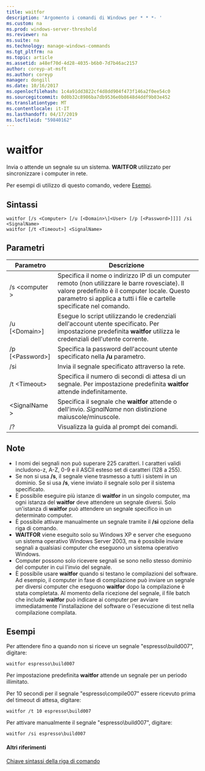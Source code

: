 ```yaml
---
title: waitfor
description: 'Argomento i comandi di Windows per * * *- '
ms.custom: na
ms.prod: windows-server-threshold
ms.reviewer: na
ms.suite: na
ms.technology: manage-windows-commands
ms.tgt_pltfrm: na
ms.topic: article
ms.assetid: a48ef70d-4d28-4035-b6b0-7d7b46ac2157
author: coreyp-at-msft
ms.author: coreyp
manager: dongill
ms.date: 10/16/2017
ms.openlocfilehash: 1c4a91dd3822cf4d8dd904f473f146a2f0ee54c0
ms.sourcegitcommit: 0d0b32c8986ba7db9536e0b8648d4ddf9b03e452
ms.translationtype: MT
ms.contentlocale: it-IT
ms.lasthandoff: 04/17/2019
ms.locfileid: "59840162"
---
```

# <a name="waitfor"></a>waitfor



Invia o attende un segnale su un sistema. **WAITFOR** utilizzato per sincronizzare i computer in rete.

Per esempi di utilizzo di questo comando, vedere [Esempi](#BKMK_examples).

## <a name="syntax"></a>Sintassi

```
waitfor [/s <Computer> [/u [<Domain>\]<User> [/p [<Password>]]]] /si <SignalName>
waitfor [/t <Timeout>] <SignalName>
```

## <a name="parameters"></a>Parametri

|Parametro|Descrizione|
|---------|-----------|
|/s \<computer >|Specifica il nome o indirizzo IP di un computer remoto (non utilizzare le barre rovesciate). Il valore predefinito è il computer locale. Questo parametro si applica a tutti i file e cartelle specificate nel comando.|
|/u [\<Domain>\]<User>|Esegue lo script utilizzando le credenziali dell'account utente specificato. Per impostazione predefinita **waitfor** utilizza le credenziali dell'utente corrente.|
|/p [\<Password>]|Specifica la password dell'account utente specificato nella **/u** parametro.|
|/si|Invia il segnale specificato attraverso la rete.|
|/t \<Timeout>|Specifica il numero di secondi di attesa di un segnale. Per impostazione predefinita **waitfor** attende indefinitamente.|
|\<SignalName >|Specifica il segnale che **waitfor** attende o dell'invio. *SignalName* non distinzione maiuscole/minuscole.|
|/?|Visualizza la guida al prompt dei comandi.|

## <a name="remarks"></a>Note

-   I nomi dei segnali non può superare 225 caratteri. I caratteri validi includono-z, A-Z, 0-9 e il ASCII esteso set di caratteri (128 a 255).
-   Se non si usa **/s**, il segnale viene trasmesso a tutti i sistemi in un dominio. Se si usa **/s**, viene inviato il segnale solo per il sistema specificato.
-   È possibile eseguire più istanze di **waitfor** in un singolo computer, ma ogni istanza del **waitfor** deve attendere un segnale diversi. Solo un'istanza di **waitfor** può attendere un segnale specifico in un determinato computer.
-   È possibile attivare manualmente un segnale tramite il **/si** opzione della riga di comando.
-   **WAITFOR** viene eseguito solo su Windows XP e server che eseguono un sistema operativo Windows Server 2003, ma è possibile inviare segnali a qualsiasi computer che eseguono un sistema operativo Windows.
-   Computer possono solo ricevere segnali se sono nello stesso dominio del computer in cui l'invio del segnale.
-   È possibile usare **waitfor** quando si testano le compilazioni del software. Ad esempio, il computer in fase di compilazione può inviare un segnale per diversi computer che eseguono **waitfor** dopo la compilazione è stata completata. Al momento della ricezione del segnale, il file batch che include **waitfor** può indicare ai computer per avviare immediatamente l'installazione del software o l'esecuzione di test nella compilazione compilata.

## <a name="BKMK_examples"></a>Esempi

Per attendere fino a quando non si riceve un segnale "espresso\build007", digitare:
```
waitfor espresso\build007
```
Per impostazione predefinita **waitfor** attende un segnale per un periodo illimitato.

Per 10 secondi per il segnale "espresso\compile007" essere ricevuto prima del timeout di attesa, digitare:
```
waitfor /t 10 espresso\build007
```
Per attivare manualmente il segnale "espresso\build007", digitare:
```
waitfor /si espresso\build007
```

#### <a name="additional-references"></a>Altri riferimenti

[Chiave sintassi della riga di comando](command-line-syntax-key.md)
